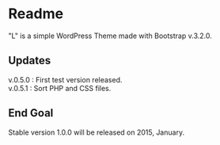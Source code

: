 # Readme

"L" is a simple WordPress Theme made with Bootstrap v.3.2.0.  

## Updates

v.0.5.0 : First test version released.  
v.0.5.1 : Sort PHP and CSS files.

## End Goal

Stable version 1.0.0 will be released on 2015, January.